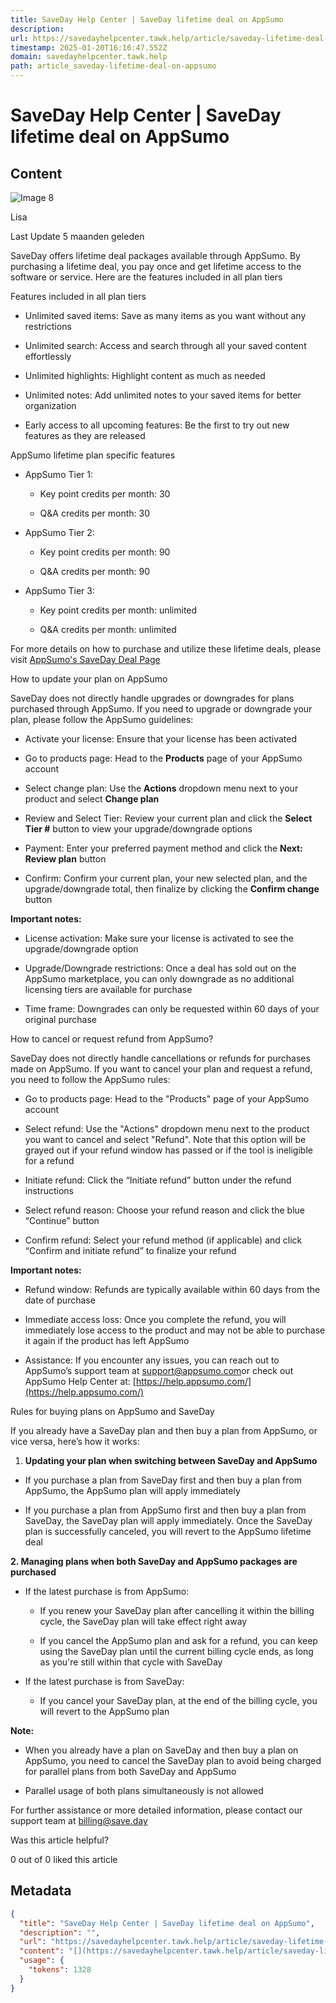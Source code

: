 ```yaml
---
title: SaveDay Help Center | SaveDay lifetime deal on AppSumo
description: 
url: https://savedayhelpcenter.tawk.help/article/saveday-lifetime-deal-on-appsumo
timestamp: 2025-01-20T16:16:47.552Z
domain: savedayhelpcenter.tawk.help
path: article_saveday-lifetime-deal-on-appsumo
---
```


# SaveDay Help Center | SaveDay lifetime deal on AppSumo



## Content

[](https://savedayhelpcenter.tawk.help/article/saveday-lifetime-deal-on-appsumo#)

![Image 8](https://savedayhelpcenter.tawk.help/_nuxt/img/default-profile.9f62b9f.svg)

Lisa

Last Update 5 maanden geleden

SaveDay offers lifetime deal packages available through AppSumo. By purchasing a lifetime deal, you pay once and get lifetime access to the software or service. Here are the features included in all plan tiers

Features included in all plan tiers

*   Unlimited saved items: Save as many items as you want without any restrictions
    
*   Unlimited search: Access and search through all your saved content effortlessly
    
*   Unlimited highlights: Highlight content as much as needed
    
*   Unlimited notes: Add unlimited notes to your saved items for better organization
    
*   Early access to all upcoming features: Be the first to try out new features as they are released
    

AppSumo lifetime plan specific features

*   AppSumo Tier 1:
    
    *   Key point credits per month: 30
        
    *   Q&A credits per month: 30
        
*   AppSumo Tier 2:
    
    *   Key point credits per month: 90
        
    *   Q&A credits per month: 90
        
*   AppSumo Tier 3:
    
    *   Key point credits per month: unlimited
        
    *   Q&A credits per month: unlimited
        

For more details on how to purchase and utilize these lifetime deals, please visit [AppSumo's SaveDay Deal Page](https://appsumo.com/products/saveday/)

How to update your plan on AppSumo

SaveDay does not directly handle upgrades or downgrades for plans purchased through AppSumo. If you need to upgrade or downgrade your plan, please follow the AppSumo guidelines:

*   Activate your license: Ensure that your license has been activated
    
*   Go to products page: Head to the **Products** page of your AppSumo account
    
*   Select change plan: Use the **Actions** dropdown menu next to your product and select **Change plan**
    
*   Review and Select Tier: Review your current plan and click the **Select Tier #** button to view your upgrade/downgrade options
    
*   Payment: Enter your preferred payment method and click the **Next: Review plan** button
    
*   Confirm: Confirm your current plan, your new selected plan, and the upgrade/downgrade total, then finalize by clicking the **Confirm change** button
    

**Important notes:**

*   License activation: Make sure your license is activated to see the upgrade/downgrade option
    
*   Upgrade/Downgrade restrictions: Once a deal has sold out on the AppSumo marketplace, you can only downgrade as no additional licensing tiers are available for purchase
    
*   Time frame: Downgrades can only be requested within 60 days of your original purchase
    

How to cancel or request refund from AppSumo?

SaveDay does not directly handle cancellations or refunds for purchases made on AppSumo. If you want to cancel your plan and request a refund, you need to follow the AppSumo rules:

*   Go to products page: Head to the "Products" page of your AppSumo account
    
*   Select refund: Use the "Actions" dropdown menu next to the product you want to cancel and select "Refund". Note that this option will be grayed out if your refund window has passed or if the tool is ineligible for a refund
    
*   Initiate refund: Click the “Initiate refund” button under the refund instructions
    
*   Select refund reason: Choose your refund reason and click the blue “Continue” button
    
*   Confirm refund: Select your refund method (if applicable) and click “Confirm and initiate refund” to finalize your refund
    

**Important notes:**

*   Refund window: Refunds are typically available within 60 days from the date of purchase
    
*   Immediate access loss: Once you complete the refund, you will immediately lose access to the product and may not be able to purchase it again if the product has left AppSumo
    
*   Assistance: If you encounter any issues, you can reach out to AppSumo’s support team at [support@appsumo.com](https://intercom.help/SaveDay-HelpCenter/en/articles/9661463-saveday-lifetime-deal-on-appsumo)​ or check out AppSumo Help Center at: [https://help.appsumo.com/](https://help.appsumo.com/)
    

Rules for buying plans on AppSumo and SaveDay

If you already have a SaveDay plan and then buy a plan from AppSumo, or vice versa, here’s how it works:

1.  **Updating your plan when switching between SaveDay and AppSumo**
    

*   If you purchase a plan from SaveDay first and then buy a plan from AppSumo, the AppSumo plan will apply immediately
    
*   If you purchase a plan from AppSumo first and then buy a plan from SaveDay, the SaveDay plan will apply immediately. Once the SaveDay plan is successfully canceled, you will revert to the AppSumo lifetime deal
    

**2\. Managing plans when both SaveDay and AppSumo packages are purchased**

*   If the latest purchase is from AppSumo:
    
    *   If you renew your SaveDay plan after cancelling it within the billing cycle, the SaveDay plan will take effect right away
        
    *   If you cancel the AppSumo plan and ask for a refund, you can keep using the SaveDay plan until the current billing cycle ends, as long as you're still within that cycle with SaveDay
        

*   If the latest purchase is from SaveDay:
    
    *   If you cancel your SaveDay plan, at the end of the billing cycle, you will revert to the AppSumo plan
        

**Note:**

*   When you already have a plan on SaveDay and then buy a plan on AppSumo, you need to cancel the SaveDay plan to avoid being charged for parallel plans from both SaveDay and AppSumo
    
*   Parallel usage of both plans simultaneously is not allowed
    

For further assistance or more detailed information, please contact our support team at [billing@save.day](mailto:billing@save.day)

Was this article helpful?

0 out of 0 liked this article

## Metadata

```json
{
  "title": "SaveDay Help Center | SaveDay lifetime deal on AppSumo",
  "description": "",
  "url": "https://savedayhelpcenter.tawk.help/article/saveday-lifetime-deal-on-appsumo",
  "content": "[](https://savedayhelpcenter.tawk.help/article/saveday-lifetime-deal-on-appsumo#)\n\n![Image 8](https://savedayhelpcenter.tawk.help/_nuxt/img/default-profile.9f62b9f.svg)\n\nLisa\n\nLast Update 5 maanden geleden\n\nSaveDay offers lifetime deal packages available through AppSumo. By purchasing a lifetime deal, you pay once and get lifetime access to the software or service. Here are the features included in all plan tiers\n\nFeatures included in all plan tiers\n\n*   Unlimited saved items: Save as many items as you want without any restrictions\n    \n*   Unlimited search: Access and search through all your saved content effortlessly\n    \n*   Unlimited highlights: Highlight content as much as needed\n    \n*   Unlimited notes: Add unlimited notes to your saved items for better organization\n    \n*   Early access to all upcoming features: Be the first to try out new features as they are released\n    \n\nAppSumo lifetime plan specific features\n\n*   AppSumo Tier 1:\n    \n    *   Key point credits per month: 30\n        \n    *   Q&A credits per month: 30\n        \n*   AppSumo Tier 2:\n    \n    *   Key point credits per month: 90\n        \n    *   Q&A credits per month: 90\n        \n*   AppSumo Tier 3:\n    \n    *   Key point credits per month: unlimited\n        \n    *   Q&A credits per month: unlimited\n        \n\nFor more details on how to purchase and utilize these lifetime deals, please visit [AppSumo's SaveDay Deal Page](https://appsumo.com/products/saveday/)\n\nHow to update your plan on AppSumo\n\nSaveDay does not directly handle upgrades or downgrades for plans purchased through AppSumo. If you need to upgrade or downgrade your plan, please follow the AppSumo guidelines:\n\n*   Activate your license: Ensure that your license has been activated\n    \n*   Go to products page: Head to the **Products** page of your AppSumo account\n    \n*   Select change plan: Use the **Actions** dropdown menu next to your product and select **Change plan**\n    \n*   Review and Select Tier: Review your current plan and click the **Select Tier #** button to view your upgrade/downgrade options\n    \n*   Payment: Enter your preferred payment method and click the **Next: Review plan** button\n    \n*   Confirm: Confirm your current plan, your new selected plan, and the upgrade/downgrade total, then finalize by clicking the **Confirm change** button\n    \n\n**Important notes:**\n\n*   License activation: Make sure your license is activated to see the upgrade/downgrade option\n    \n*   Upgrade/Downgrade restrictions: Once a deal has sold out on the AppSumo marketplace, you can only downgrade as no additional licensing tiers are available for purchase\n    \n*   Time frame: Downgrades can only be requested within 60 days of your original purchase\n    \n\nHow to cancel or request refund from AppSumo?\n\nSaveDay does not directly handle cancellations or refunds for purchases made on AppSumo. If you want to cancel your plan and request a refund, you need to follow the AppSumo rules:\n\n*   Go to products page: Head to the \"Products\" page of your AppSumo account\n    \n*   Select refund: Use the \"Actions\" dropdown menu next to the product you want to cancel and select \"Refund\". Note that this option will be grayed out if your refund window has passed or if the tool is ineligible for a refund\n    \n*   Initiate refund: Click the “Initiate refund” button under the refund instructions\n    \n*   Select refund reason: Choose your refund reason and click the blue “Continue” button\n    \n*   Confirm refund: Select your refund method (if applicable) and click “Confirm and initiate refund” to finalize your refund\n    \n\n**Important notes:**\n\n*   Refund window: Refunds are typically available within 60 days from the date of purchase\n    \n*   Immediate access loss: Once you complete the refund, you will immediately lose access to the product and may not be able to purchase it again if the product has left AppSumo\n    \n*   Assistance: If you encounter any issues, you can reach out to AppSumo’s support team at [support@appsumo.com](https://intercom.help/SaveDay-HelpCenter/en/articles/9661463-saveday-lifetime-deal-on-appsumo)​ or check out AppSumo Help Center at: [https://help.appsumo.com/](https://help.appsumo.com/)\n    \n\nRules for buying plans on AppSumo and SaveDay\n\nIf you already have a SaveDay plan and then buy a plan from AppSumo, or vice versa, here’s how it works:\n\n1.  **Updating your plan when switching between SaveDay and AppSumo**\n    \n\n*   If you purchase a plan from SaveDay first and then buy a plan from AppSumo, the AppSumo plan will apply immediately\n    \n*   If you purchase a plan from AppSumo first and then buy a plan from SaveDay, the SaveDay plan will apply immediately. Once the SaveDay plan is successfully canceled, you will revert to the AppSumo lifetime deal\n    \n\n**2\\. Managing plans when both SaveDay and AppSumo packages are purchased**\n\n*   If the latest purchase is from AppSumo:\n    \n    *   If you renew your SaveDay plan after cancelling it within the billing cycle, the SaveDay plan will take effect right away\n        \n    *   If you cancel the AppSumo plan and ask for a refund, you can keep using the SaveDay plan until the current billing cycle ends, as long as you're still within that cycle with SaveDay\n        \n\n*   If the latest purchase is from SaveDay:\n    \n    *   If you cancel your SaveDay plan, at the end of the billing cycle, you will revert to the AppSumo plan\n        \n\n**Note:**\n\n*   When you already have a plan on SaveDay and then buy a plan on AppSumo, you need to cancel the SaveDay plan to avoid being charged for parallel plans from both SaveDay and AppSumo\n    \n*   Parallel usage of both plans simultaneously is not allowed\n    \n\nFor further assistance or more detailed information, please contact our support team at [billing@save.day](mailto:billing@save.day)\n\nWas this article helpful?\n\n0 out of 0 liked this article",
  "usage": {
    "tokens": 1328
  }
}
```
